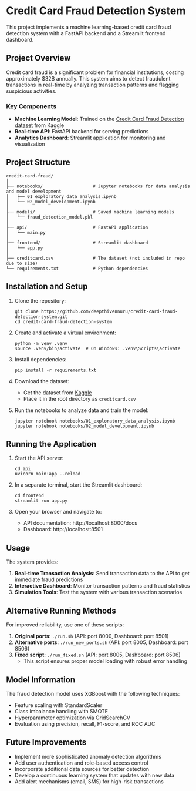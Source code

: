 # Credit Card Fraud Detection System

This project implements a machine learning-based credit card fraud detection system with a FastAPI backend and a Streamlit frontend dashboard.

## Project Overview

Credit card fraud is a significant problem for financial institutions, costing approximately $32B annually. This system aims to detect fraudulent transactions in real-time by analyzing transaction patterns and flagging suspicious activities.

### Key Components

- **Machine Learning Model**: Trained on the [Credit Card Fraud Detection dataset](https://www.kaggle.com/datasets/mlg-ulb/creditcardfraud) from Kaggle
- **Real-time API**: FastAPI backend for serving predictions
- **Analytics Dashboard**: Streamlit application for monitoring and visualization

## Project Structure

```
credit-card-fraud/
│
├── notebooks/                   # Jupyter notebooks for data analysis and model development
│   ├── 01_exploratory_data_analysis.ipynb
│   └── 02_model_development.ipynb
│
├── models/                      # Saved machine learning models
│   └── fraud_detection_model.pkl
│
├── api/                         # FastAPI application
│   └── main.py
│
├── frontend/                    # Streamlit dashboard
│   └── app.py
│
├── creditcard.csv               # The dataset (not included in repo due to size)
└── requirements.txt             # Python dependencies
```

## Installation and Setup

1. Clone the repository:
   ```
   git clone https://github.com/deepthivennuru/credit-card-fraud-detection-system.git
   cd credit-card-fraud-detection-system
   ```

2. Create and activate a virtual environment:
   ```
   python -m venv .venv
   source .venv/bin/activate  # On Windows: .venv\Scripts\activate
   ```

3. Install dependencies:
   ```
   pip install -r requirements.txt
   ```

4. Download the dataset:
   - Get the dataset from [Kaggle](https://www.kaggle.com/datasets/mlg-ulb/creditcardfraud)
   - Place it in the root directory as `creditcard.csv`

5. Run the notebooks to analyze data and train the model:
   ```
   jupyter notebook notebooks/01_exploratory_data_analysis.ipynb
   jupyter notebook notebooks/02_model_development.ipynb
   ```

## Running the Application

1. Start the API server:
   ```
   cd api
   uvicorn main:app --reload
   ```

2. In a separate terminal, start the Streamlit dashboard:
   ```
   cd frontend
   streamlit run app.py
   ```

3. Open your browser and navigate to:
   - API documentation: http://localhost:8000/docs
   - Dashboard: http://localhost:8501

## Usage

The system provides:

1. **Real-time Transaction Analysis**: Send transaction data to the API to get immediate fraud predictions
2. **Interactive Dashboard**: Monitor transaction patterns and fraud statistics
3. **Simulation Tools**: Test the system with various transaction scenarios

## Alternative Running Methods

For improved reliability, use one of these scripts:

1. **Original ports**: `./run.sh` (API: port 8000, Dashboard: port 8501)
2. **Alternative ports**: `./run_new_ports.sh` (API: port 8005, Dashboard: port 8506)
3. **Fixed script**: `./run_fixed.sh` (API: port 8005, Dashboard: port 8506)
   - This script ensures proper model loading with robust error handling

## Model Information

The fraud detection model uses XGBoost with the following techniques:

- Feature scaling with StandardScaler
- Class imbalance handling with SMOTE
- Hyperparameter optimization via GridSearchCV
- Evaluation using precision, recall, F1-score, and ROC AUC

## Future Improvements

- Implement more sophisticated anomaly detection algorithms
- Add user authentication and role-based access control
- Incorporate additional data sources for better detection
- Develop a continuous learning system that updates with new data
- Add alert mechanisms (email, SMS) for high-risk transactions
